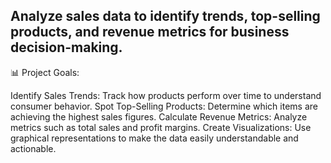 ## Analyze sales data to identify trends, top-selling products, and revenue metrics for business decision-making.
📊 Project Goals:

Identify Sales Trends: Track how products perform over time to understand consumer behavior.
Spot Top-Selling Products: Determine which items are achieving the highest sales figures.
Calculate Revenue Metrics: Analyze metrics such as total sales and profit margins.
Create Visualizations: Use graphical representations to make the data easily understandable and actionable.
